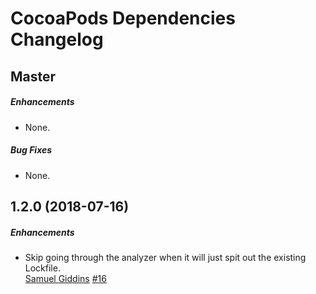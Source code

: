 # CocoaPods Dependencies Changelog

## Master

##### Enhancements

* None.  

##### Bug Fixes

* None.  


## 1.2.0 (2018-07-16)

##### Enhancements

* Skip going through the analyzer when it will just spit out the existing Lockfile.  
  [Samuel Giddins](https://github.com/segiddins)
  [#16](https://github.com/segiddins/cocoapods-dependencies/issues/16)
